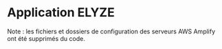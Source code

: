 # Application ELYZE
Note : les fichiers et dossiers de configuration des serveurs AWS Amplify ont été supprimés du code.
